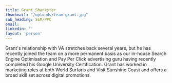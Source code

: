 ```yaml
---
title: Grant Shankster
thumbnail: "/uploads/team-grant.jpg"
sub_heading: SEM/PPC
email: 
linkedin: ''
layout: 'person'
---
```


Grant's relationship with VA stretches back several years, but he has recently joined the team on a more permanent basis as our in-house Search Engine Optimisation and Pay Per Click advertising guru having recently completed his Google University Certification. Grant has worked in marketing roles at both World Surfaris and Visit Sunshine Coast and offers a broad skill set across digital promotions.